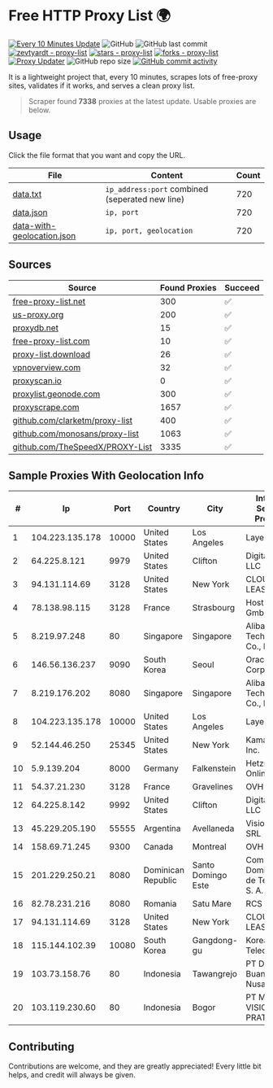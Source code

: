
# Free HTTP Proxy List 🌍

[![Every 10 Minutes Update](https://github.com/mertguvencli/http-proxy-list/actions/workflows/main.yml/badge.svg?branch=main)](https://github.com/mertguvencli/http-proxy-list/actions/workflows/main.yml)
![GitHub](https://img.shields.io/github/license/mertguvencli/http-proxy-list)
![GitHub last commit](https://img.shields.io/github/last-commit/mertguvencli/http-proxy-list)
[![zevtyardt - proxy-list](https://img.shields.io/static/v1?label=zevtyardt&message=proxy-list&color=blue&logo=github)](https://github.com/zevtyardt/proxy-list "Go to GitHub repo")
[![stars - proxy-list](https://img.shields.io/github/stars/zevtyardt/proxy-list?style=social)](https://github.com/zevtyardt/proxy-list)
[![forks - proxy-list](https://img.shields.io/github/forks/zevtyardt/proxy-list?style=social)](https://github.com/zevtyardt/proxy-list)
[![Proxy Updater](https://github.com/zevtyardt/proxy-list/workflows/Proxy%20Updater/badge.svg)](https://github.com/zevtyardt/proxy-list/actions?query=workflow:"Proxy+Updater")
![GitHub repo size](https://img.shields.io/github/repo-size/zevtyardt/proxy-list)
[![GitHub commit activity](https://img.shields.io/github/commit-activity/m/zevtyardt/proxy-list?logo=commits)](https://github.com/zevtyardt/proxy-list/commits/main)

It is a lightweight project that, every 10 minutes, scrapes lots of free-proxy sites, validates if it works, and serves a clean proxy list.

> Scraper found **7338** proxies at the latest update. Usable proxies are below.

## Usage

Click the file format that you want and copy the URL.

|File|Content|Count|
|----|-------|-----|
|[data.txt](https://raw.githubusercontent.com/mertguvencli/http-proxy-list/main/proxy-list/data.txt)|`ip_address:port` combined (seperated new line)|720|
|[data.json](https://raw.githubusercontent.com/mertguvencli/http-proxy-list/main/proxy-list/data.json)|`ip, port`|720|
|[data-with-geolocation.json](https://raw.githubusercontent.com/mertguvencli/http-proxy-list/main/proxy-list/data-with-geolocation.json)|`ip, port, geolocation`|720|

## Sources

|Source|Found Proxies|Succeed|
|------|-------------|-------|
|[free-proxy-list.net](https://free-proxy-list.net)|300|✅|
|[us-proxy.org](https://www.us-proxy.org)|200|✅|
|[proxydb.net](http://proxydb.net)|15|✅|
|[free-proxy-list.com](https://free-proxy-list.com/?page=&port=&type%5B%5D=http&type%5B%5D=https&up_time=0&search=Search)|10|✅|
|[proxy-list.download](https://www.proxy-list.download/HTTP)|26|✅|
|[vpnoverview.com](https://vpnoverview.com/privacy/anonymous-browsing/free-proxy-servers)|32|✅|
|[proxyscan.io](https://www.proxyscan.io)|0|✅|
|[proxylist.geonode.com](https://proxylist.geonode.com/api/proxy-list?limit=300&page=1&sort_by=lastChecked&sort_type=desc&protocols=http,https)|300|✅|
|[proxyscrape.com](https://api.proxyscrape.com/v2/?request=displayproxies&protocol=http&timeout=10000&country=all&ssl=all&anonymity=all)|1657|✅|
|[github.com/clarketm/proxy-list](https://raw.githubusercontent.com/clarketm/proxy-list/master/proxy-list-raw.txt)|400|✅|
|[github.com/monosans/proxy-list](https://raw.githubusercontent.com/monosans/proxy-list/main/proxies/http.txt)|1063|✅|
|[github.com/TheSpeedX/PROXY-List](https://raw.githubusercontent.com/TheSpeedX/PROXY-List/master/http.txt)|3335|✅|


## Sample Proxies With Geolocation Info

|#|Ip|Port|Country|City|Internet Service Provider|
|-|--|----|-------|----|-------------------------|
|1|104.223.135.178|10000|United States|Los Angeles|LayerHost|
|2|64.225.8.121|9979|United States|Clifton|DigitalOcean, LLC|
|3|94.131.114.69|3128|United States|New York|CLOUD LEASE Ltd|
|4|78.138.98.115|3128|France|Strasbourg|Host Europe GmbH|
|5|8.219.97.248|80|Singapore|Singapore|Alibaba (US) Technology Co., Ltd.|
|6|146.56.136.237|9090|South Korea|Seoul|Oracle Corporation|
|7|8.219.176.202|8080|Singapore|Singapore|Alibaba (US) Technology Co., Ltd.|
|8|104.223.135.178|10000|United States|Los Angeles|LayerHost|
|9|52.144.46.250|25345|United States|New York|Kamatera, Inc.|
|10|5.9.139.204|8000|Germany|Falkenstein|Hetzner Online GmbH|
|11|54.37.21.230|3128|France|Gravelines|OVH SAS|
|12|64.225.8.142|9992|United States|Clifton|DigitalOcean, LLC|
|13|45.229.205.190|55555|Argentina|Avellaneda|Visio RED SRL|
|14|158.69.71.245|9300|Canada|Montreal|OVH SAS|
|15|201.229.250.21|8080|Dominican Republic|Santo Domingo Este|Compañía Dominicana de Teléfonos S. A.|
|16|82.78.231.216|8080|Romania|Satu Mare|RCS & RDS|
|17|94.131.114.69|3128|United States|New York|CLOUD LEASE Ltd|
|18|115.144.102.39|10080|South Korea|Gangdong-gu|Korea Telecom|
|19|103.73.158.76|80|Indonesia|Tawangrejo|PT Data Buana Nusantara|
|20|103.119.230.60|80|Indonesia|Bogor|PT MITRA VISIONER PRATAMA|



## Contributing

Contributions are welcome, and they are greatly appreciated! Every
little bit helps, and credit will always be given.

